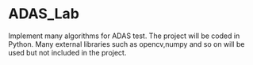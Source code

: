 # ADAS_Lab
Implement many algorithms for ADAS test.
The project will be coded in Python. 
Many external libraries such as opencv,numpy and so on will be used but not included in the project.

